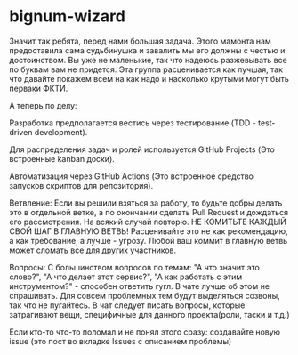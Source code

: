 # bignum-wizard


Значит так ребята, перед нами большая задача. Этого мамонта нам предоставила сама судьбинушка и завалить мы его должны с честью и достоинством. Вы уже не маленькие, так что надеюсь разжевывать все по буквам вам не придется. Эта группа расценивается как лучшая, так что давайте покажем всем на как надо и насколько крутыми могут быть перваки ФКТИ.

А теперь по делу:

Разработка предполагается вестись через тестирование (TDD - test-driven development).

Для распределения задач и ролей используется GitHub Projects (Это встроенные kanban доски). 

Автоматизация через GitHub Actions (Это встроенное средство запусков скриптов для репозитория).

Ветвление:
Если вы решили взяться за работу, то будьте добры делать это в отдельной ветке, а по окончании сделать Pull Request и дождаться его рассмотрения. На всякий случай повторю. НЕ КОМИТЬТЕ КАЖДЫЙ СВОЙ ШАГ В ГЛАВНУЮ ВЕТВЬ! Расценивайте это не как рекомендацию, а как требование, а лучше - угрозу. Любой ваш коммит в главную ветвь может сломать все для других участников.

Вопросы:
С большинством вопросов по темам: "А что значит это слово?", "А что делает этот сервис?", "А как работать с этим инструментом?" - способен ответить гугл.  В чате лучше об этом не спрашивать. Для совсем проблемных тем будут выделяться созвоны, так что не пугайтесь. В чат следует писать вопросы, которые затрагивают вещи, специфичные для данного проекта(роли, таски и т.д.)

Если кто-то что-то поломал и не понял этого сразу: создавайте новую issue (это пост во вкладке Issues с описанием проблемы)
